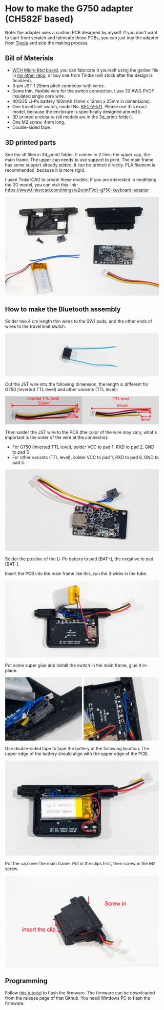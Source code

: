 # How to make the G750 adapter (CH582F based)

Note: the adapter uses a custom PCB designed by myself. If you don't want to start from scratch and fabricate those PCBs, you can just buy the adapter from [Tindie](https://www.tindie.com/products/36279/) and skip the making process.

Bill of Materials
----------
- [WCH Micro Kbd board](https://github.com/pymo/wch_micro_kbd/), you can fabricate it yourself using the gerber file in [my other repo](https://github.com/pymo/wch_micro_kbd/tree/main/pcb/), or buy one from Tindie (will stock after the design is finalized).
- 3-pin JST 1.25mm pitch connector with wires.
- Some thin, flexible wire for the switch connection. I use 30 AWG PVDF insulated single core wire.
- 401225 Li-Po battery 100mAh (4mm x 12mm x 25mm in dimensions).
- One travel limit switch, model No. [KFC-V-511](https://www.aliexpress.com/item/3256802435427161.html). Please use this exact model, because the enclosure is specifically designed around it.
- 3D printed enclosure (stl models are in the 3d_print/ folder).
- One M2 screw, 4mm long.
- Double-sided tape.

3D printed parts
----------------
See the stl files in 3d_print/ folder. It comes in 2 files: the upper cap, the main frame. The upper cap needs to use support to print. The main frame has some support already added, it can be printed directly. PLA filament is recommended, because it is more rigid.

I used TinkerCAD to create these models. If you are interested in modifying the 3D model, you can visit this link: https://www.tinkercad.com/things/e2wjntFVclj-g750-keyboard-adapter

![Printed parts before assembly](/images/3d_print.jpg "Printed parts before assembly")

How to make the Bluetooth assembly
-------------------

Solder two 4 cm length thin wires to the SW1 pads, and the other ends of wires to the travel limit switch.

![wiring pic](/images/wiring1.jpg)

Cut the JST wire into the following dimension, the length is different for G750 (inverted TTL level) and other variants (TTL level):

![wiring pic](/images/wiring2.jpg)

Then solder the JST wire to the PCB (the color of the wire may vary, what's important is the order of the wire at the connector):
 - For G750 (inverted TTL level), solder VCC to pad 1, RXD to pad 2, GND to pad 5
 - For other variants (TTL level), solder VCC to pad 1, RXD to pad 6, GND to pad 5.

![wiring pic](/images/wiring3.jpg)

Solder the positive of the Li-Po battery to pad [BAT+], the negative to pad [BAT-].

Insert the PCB into the main frame like this, run the 3 wires in the tube.

![wiring pic](/images/wiring4.jpg)

Put some super glue and install the switch in the main frame, glue it in-place.

![wiring pic](/images/glue_switch.jpg)

Use double-sided tape to tape the battery at the following location. The upper edge of the battery should align with the upper edge of the PCB.

![Glue the switch](/images/wiring5.jpg)

Put the cap over the main frame. Put in the clips first, then screw in the M2 screw.

![wiring pic](/images/cap.jpg)

Programming
-----------
Follow [this tutorial](https://github.com/pymo/wch_micro_kbd/blob/main/doc/wch_isp_tool.md) to flash the firmware. The firmware can be downloaded from the release page of that Github. You need Windows PC to flash the firmware.

